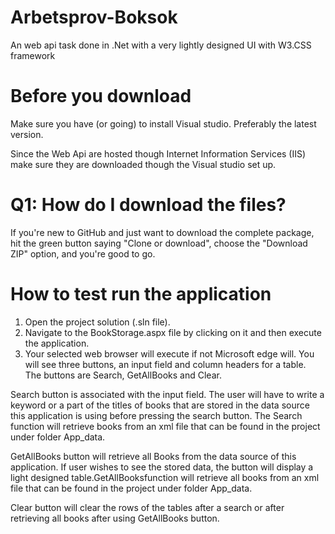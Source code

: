 # Arbetsprov-Boksok
An web api task done in .Net with a very lightly designed UI with W3.CSS framework

# Before you download
Make sure you have (or going) to install Visual studio. Preferably the latest version. 

Since the Web Api are hosted though Internet Information Services (IIS) make sure they are downloaded though the Visual studio set up. 

# Q1: How do I download the files?
If you're new to GitHub and just want to download the complete package, hit the green button saying "Clone or download", choose the "Download ZIP" option, and you're good to go.

# How to test run the application
1.	Open the project solution (.sln file).
2.	Navigate to the BookStorage.aspx file by clicking on it and then execute the application.
3.	Your selected web browser will execute if not Microsoft edge will. You will see three buttons, an input field and column headers for a table.   
The buttons are Search, GetAllBooks and Clear.

Search button is associated with the input field. The user will have to write a keyword or a part of the titles of books that are stored in the data source this application is using before pressing the search button. The Search function will retrieve books from an xml file that can be found in the project under folder App_data.

GetAllBooks button will retrieve all Books from the data source of this application. If user wishes to see the stored data, the button will display a light designed table.GetAllBooksfunction will retrieve all books from an xml file that can be found in the project under folder App_data.

Clear button will clear the rows of the tables after a search or after retrieving all books after using GetAllBooks button. 
